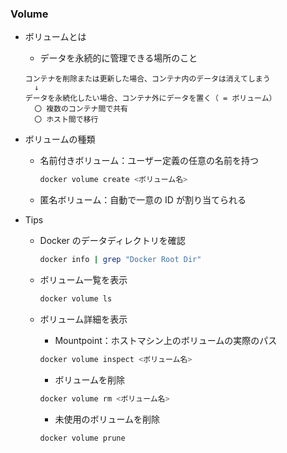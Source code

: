 ### Volume

- ボリュームとは

  - データを永続的に管理できる場所のこと

  ```
  コンテナを削除または更新した場合、コンテナ内のデータは消えてしまう
    ↓
  データを永続化したい場合、コンテナ外にデータを置く（ = ボリューム）
    〇 複数のコンテナ間で共有
    〇 ホスト間で移行
  ```

- ボリュームの種類

  - 名前付きボリューム：ユーザー定義の任意の名前を持つ

    ```bash
    docker volume create <ボリューム名>
    ```

  - 匿名ボリューム：自動で一意の ID が割り当てられる

- Tips

  - Docker のデータディレクトリを確認

    ```bash
    docker info | grep "Docker Root Dir"
    ```

  - ボリューム一覧を表示

    ```bash
    docker volume ls
    ```

  - ボリューム詳細を表示

    - Mountpoint：ホストマシン上のボリュームの実際のパス

    ```bash
    docker volume inspect <ボリューム名>
    ```

    - ボリュームを削除

    ```bash
    docker volume rm <ボリューム名>
    ```

    - 未使用のボリュームを削除

    ```bash
    docker volume prune
    ```
